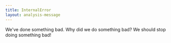```yaml
---
title: InternalError
layout: analysis-message
---
```


We've done something bad. Why did we do something bad? We should stop doing something bad!
